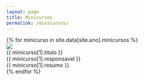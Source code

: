 ```yaml
---
layout: page
title: Minicursos
permalink: /minicursos/
---
```


<section class="atividades">
    {% for minicurso in site.data[site.ano].minicursos %}
    <div class="atividade">
        <div class="row container">
            <div class="atividade-foto col-md-3 col-12">
                <img src="{{ site.baseurl }}/img/docentes/{{ minicurso[1].id_responsavel }}.jpg">
            </div>
            <div class="atividade-infos col-md-9 col-12">
                <div class="atividade-titulo">
                    {{ minicurso[1].titulo }}
                </div>
                <div class="atividade-responsavel">
                    {{ minicurso[1].responsavel }}
                </div>
                <div class="atividade-resumo">
                    <span>
                        {{ minicurso[1].resumo }}
                    </span>
                </div>
            </div>
        </div>
    </div>
    {% endfor %}
</section>
